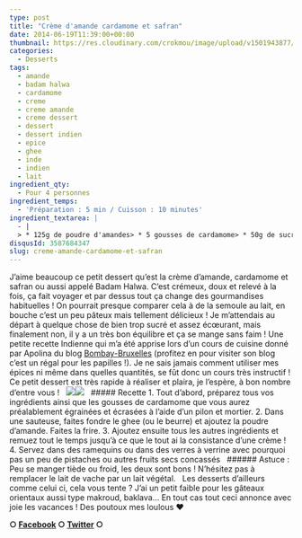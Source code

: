 ```yaml
---
type: post
title: "Crème d'amande cardamome et safran"
date: 2014-06-19T11:39:00+00:00
thumbnail: https://res.cloudinary.com/crokmou/image/upload/v1501943877/creme-amande-badam-halwa-cardamome-safran.jpg
categories: 
  - Desserts
tags: 
  - amande
  - badam halwa
  - cardamome
  - creme
  - creme amande
  - creme dessert
  - dessert
  - dessert indien
  - epice
  - ghee
  - inde
  - indien
  - lait
ingredient_qty: 
  - Pour 4 personnes
ingredient_temps: 
  - 'Préparation : 5 min / Cuisson : 10 minutes'
ingredient_textarea: |
  - |
  > * 125g de poudre d'amandes> * 5 gousses de cardamome> * 50g de sucre> * 250ml de lait demi-écrémé> * 0,05g de safran en poudre (soit 1/2 capsule)> * 1 càs de ghee (ou éventuellement de beurre)> * 1 càs d'eau de rose (facultatif)
disqusId: 3587684347
slug: creme-amande-cardamome-et-safran
---
```


J’aime beaucoup ce petit dessert qu’est la crème d’amande, cardamome et safran ou aussi appelé Badam Halwa. C’est crémeux, doux et relevé à la fois, ça fait voyager et par dessus tout ça change des gourmandises habituelles ! On pourrait presque comparer cela à de la semoule au lait, en bouche c’est un peu pâteux mais tellement délicieux ! Je m’attendais au départ à quelque chose de bien trop sucré et assez écœurant, mais finalement non, il y a un très bon équilibre et ça se mange sans faim ! Une petite recette Indienne qui m’a été apprise lors d’un cours de cuisine donné par Apolina du blog [Bombay-Bruxelles](http://bombay-bruxelles.blogspot.fr/) (profitez en pour visiter son blog c’est un régal pour les papilles !). Je ne sais jamais comment utiliser mes épices ni même dans quelles quantités, se fût donc un cours très instructif ! Ce petit dessert est très rapide à réaliser et plaira, je l’espère, à bon nombre d’entre vous !   ![](http://www.crokmou.com/wp-content/uploads/2015/03/creme-amande-badam-halwa-cardamome-safran-2.jpg)![](http://www.crokmou.com/wp-content/uploads/2015/03/creme-amande-badam-halwa-cardamome-safran-1.jpg)   ##### Recette 1\. Tout d’abord, préparez tous vos ingrédients ainsi que les gousses de cardamome que vous aurez préalablement égrainées et écrasées à l’aide d’un pilon et mortier. 2\. Dans une sauteuse, faites fondre le ghee (ou le beurre) et ajoutez la poudre d’amande. Faites la frire. 3\. Ajoutez ensuite tous les autres ingrédients et remuez tout le temps jusqu’à ce que le tout ai la consistance d’une crème ! 4\. Servez dans des ramequins ou dans des verres à verrine avec pourquoi pas un peu de pistaches ou autres fruits secs concassés   ###### Astuce : Peu se manger tiède ou froid, les deux sont bons ! N’hésitez pas à remplacer le lait de vache par un lait végétal.   Les desserts d’ailleurs comme celui ci, cela vous tente ? J’ai un petit faible pour les gâteaux orientaux aussi type makroud, baklava… En tout cas tout ceci annonce avec joie les vacances ! Des poutoux mes loulous ❤  

**○ [Facebook](https://www.facebook.com/crokmou.blog) ○ [Twitter](https://twitter.com/Crokmou) ○**